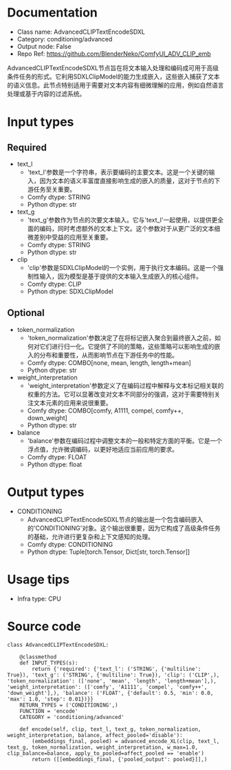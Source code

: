 # Documentation
- Class name: AdvancedCLIPTextEncodeSDXL
- Category: conditioning/advanced
- Output node: False
- Repo Ref: https://github.com/BlenderNeko/ComfyUI_ADV_CLIP_emb

AdvancedCLIPTextEncodeSDXL节点旨在将文本输入处理和编码成可用于高级条件任务的形式。它利用SDXLClipModel的能力生成嵌入，这些嵌入捕获了文本的语义信息。此节点特别适用于需要对文本内容有细微理解的应用，例如自然语言处理或基于内容的过滤系统。

# Input types
## Required
- text_l
    - 'text_l'参数是一个字符串，表示要编码的主要文本。这是一个关键的输入，因为文本的语义丰富度直接影响生成的嵌入的质量，这对于节点的下游任务至关重要。
    - Comfy dtype: STRING
    - Python dtype: str
- text_g
    - 'text_g'参数作为节点的次要文本输入。它与'text_l'一起使用，以提供更全面的编码，同时考虑额外的文本上下文。这个参数对于从更广泛的文本细微差别中受益的应用至关重要。
    - Comfy dtype: STRING
    - Python dtype: str
- clip
    - 'clip'参数是SDXLClipModel的一个实例，用于执行文本编码。这是一个强制性输入，因为模型是基于提供的文本输入生成嵌入的核心组件。
    - Comfy dtype: CLIP
    - Python dtype: SDXLClipModel
## Optional
- token_normalization
    - 'token_normalization'参数决定了在将标记嵌入聚合到最终嵌入之前，如何对它们进行归一化。它提供了不同的策略，这些策略可以影响生成的嵌入的分布和重要性，从而影响节点在下游任务中的性能。
    - Comfy dtype: COMBO[none, mean, length, length+mean]
    - Python dtype: str
- weight_interpretation
    - 'weight_interpretation'参数定义了在编码过程中解释与文本标记相关联的权重的方法。它可以显著改变对文本不同部分的强调，这对于需要特别关注文本元素的应用来说很重要。
    - Comfy dtype: COMBO[comfy, A1111, compel, comfy++, down_weight]
    - Python dtype: str
- balance
    - 'balance'参数在编码过程中调整文本的一般和特定方面的平衡。它是一个浮点值，允许微调编码，以更好地适应当前应用的要求。
    - Comfy dtype: FLOAT
    - Python dtype: float

# Output types
- CONDITIONING
    - AdvancedCLIPTextEncodeSDXL节点的输出是一个包含编码嵌入的'CONDITIONING'对象。这个输出很重要，因为它构成了高级条件任务的基础，允许进行更复杂和上下文感知的处理。
    - Comfy dtype: CONDITIONING
    - Python dtype: Tuple[torch.Tensor, Dict[str, torch.Tensor]]

# Usage tips
- Infra type: CPU

# Source code
```
class AdvancedCLIPTextEncodeSDXL:

    @classmethod
    def INPUT_TYPES(s):
        return {'required': {'text_l': ('STRING', {'multiline': True}), 'text_g': ('STRING', {'multiline': True}), 'clip': ('CLIP',), 'token_normalization': (['none', 'mean', 'length', 'length+mean'],), 'weight_interpretation': (['comfy', 'A1111', 'compel', 'comfy++', 'down_weight'],), 'balance': ('FLOAT', {'default': 0.5, 'min': 0.0, 'max': 1.0, 'step': 0.01})}}
    RETURN_TYPES = ('CONDITIONING',)
    FUNCTION = 'encode'
    CATEGORY = 'conditioning/advanced'

    def encode(self, clip, text_l, text_g, token_normalization, weight_interpretation, balance, affect_pooled='disable'):
        (embeddings_final, pooled) = advanced_encode_XL(clip, text_l, text_g, token_normalization, weight_interpretation, w_max=1.0, clip_balance=balance, apply_to_pooled=affect_pooled == 'enable')
        return ([[embeddings_final, {'pooled_output': pooled}]],)
```